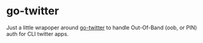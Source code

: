 go-twitter
==========

Just a little wrapoper around [go-twitter](github.com/dghubble/go-twitter) to handle Out-Of-Band (oob, or PIN) auth for CLI twitter apps.
